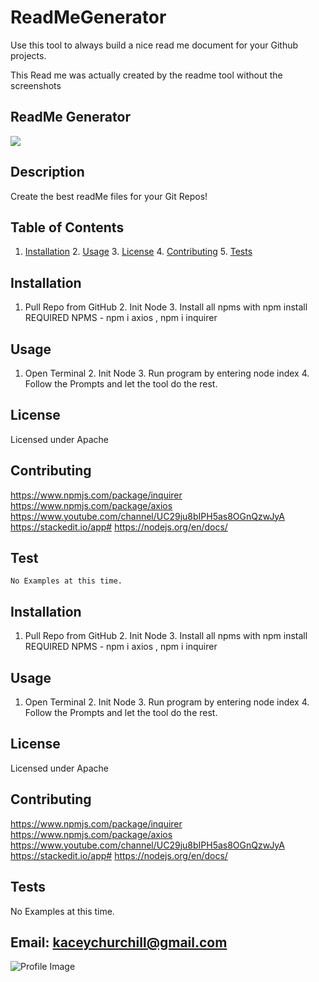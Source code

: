 # ReadMeGenerator
Use this tool to always build a nice read me document for your Github projects. 


This Read me was actually created by the readme tool without the screenshots 

  ## ReadMe Generator
   ![](https://img.shields.io/github/followers/k4c3y?style=social)
   ## Description
   Create the best readMe files for your Git Repos! 
  ## Table of Contents
   1. [Installation](#Installation)
    2. [Usage](#Usage)
    3. [License](#License)
    4. [Contributing](#Contributing)
    5. [Tests](#Tests)
   ## Installation
   1. Pull Repo from GitHub 2. Init Node 3. Install all npms with npm install REQUIRED NPMS - npm i axios , npm i inquirer 
   ## Usage
   1. Open Terminal 2. Init Node 3. Run program by entering node index 4. Follow the Prompts and let the tool do the rest. 
   ## License
   Licensed under Apache
   ## Contributing
  https://www.npmjs.com/package/inquirer https://www.npmjs.com/package/axios https://www.youtube.com/channel/UC29ju8bIPH5as8OGnQzwJyA https://stackedit.io/app# https://nodejs.org/en/docs/
   ## Test
    No Examples at this time. 
   ## Installation
   1. Pull Repo from GitHub 2. Init Node 3. Install all npms with npm install REQUIRED NPMS - npm i axios , npm i inquirer 
   ## Usage
   1. Open Terminal 2. Init Node 3. Run program by entering node index 4. Follow the Prompts and let the tool do the rest. 
   ## License
   Licensed under 
   Apache
   ## Contributing
   https://www.npmjs.com/package/inquirer https://www.npmjs.com/package/axios https://www.youtube.com/channel/UC29ju8bIPH5as8OGnQzwJyA https://stackedit.io/app# https://nodejs.org/en/docs/
   ## Tests
   No Examples at this time. 
   ## Email: kaceychurchill@gmail.com
   ![Profile Image](https://avatars2.githubusercontent.com/u/60406150?v=4)
